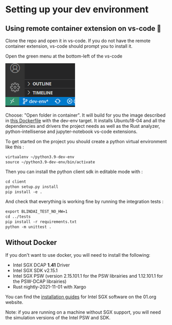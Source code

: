 # Setting up your dev environment

## Using remote container extension on vs-code 🐳

Clone the repo and open it in vs-code. If you do not have the remote container extension, vs-code should prompt you to install it. 

Open the green menu at the bottom-left of the vs-code 

![](../../assets/Screenshot-vscode.png)

Choose: "Open folder in container". It will build for you the image described in [this Dockerfile](https://github.com/mithril-security/blindai/blob/master/server/docker/build.dockerfile) with the dev-env target. It installs Ubuntu18-04 and all the dependencies and drivers the project needs as well as the Rust analyzer, python-intellisense and jupyter-notebook vs-code extensions.

To get started on the project you should create a python virtual environment like this :
```
virtualenv ~/python3.9-dev-env
source ~/python3.9-dev-env/bin/activate
```

Then you can install the python client sdk in editable mode with :
```
cd client
python setup.py install
pip install -e .
```

And check that everything is working fine by running the integration tests :
```
export BLINDAI_TEST_NO_HW=1
cd ../tests
pip install -r requirements.txt
python -m unittest .
```

## Without Docker

If you don't want to use docker, you will need to install the following:

* Intel SGX DCAP **1.41** Driver
* Intel SGX SDK v2.15.1
* Intel SGX PSW (version 2.15.101.1 for the PSW librairies and 1.12.101.1 for the PSW-DCAP librairies)
* Rust nightly-2021-11-01 with Xargo

You can find the [installation guides](https://download.01.org/intel-sgx/sgx-linux/2.9/docs/) for Intel SGX software on the 01.org website.

Note: if you are running on a machine without SGX support, you will need the simulation versions of the Intel PSW and SDK.